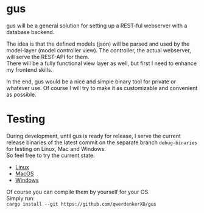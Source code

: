 # gus

gus will be a general solution for setting up a REST-ful webserver with a database backend.

The idea is that the defined models (json) will be parsed and used by the model-layer (model controller view). The controller, the actual webserver, will serve the REST-API for them.<br>
There will be a fully functional view layer as well, but first I need to enhance my frontend skills.

In the end, gus would be a nice and simple binary tool for private or whatever use. Of course I will try to make it as customizable and convenient as possible.

# Testing 
During development, until gus is ready for release, I serve the current release binaries of the latest commit on the separate branch `debug-binaries` for testing on Linux, Mac and Windows.<br>
So feel free to try the current state.
 - [Linux](https://www.github.com/qwerdenkerXD/gus/raw/debug-binaries/gus-linux)
 - [MacOS](https://www.github.com/qwerdenkerXD/gus/raw/debug-binaries/gus-mac)
 - [Windows](https://www.github.com/qwerdenkerXD/gus/raw/debug-binaries/gus-win.exe)

Of course you can compile them by yourself for your OS.
<br>Simply run:<br>
`cargo install --git https://github.com/qwerdenkerXD/gus`
